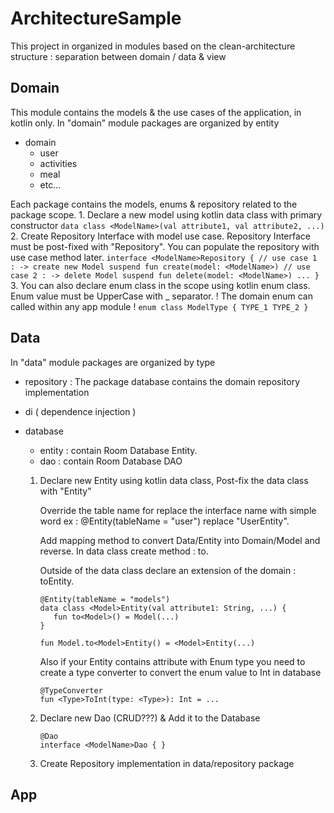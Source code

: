 # ArchitectureSample

This project in organized in modules based on the clean-architecture structure : separation between domain / data & view

## Domain
This module contains the models & the use cases of the application, in kotlin only.
In "domain" module packages are organized by entity
  - domain  
    - user
    - activities
    - meal
    - etc...

Each package contains the models, enums & repository related to the package scope.
    1. Declare a new model using kotlin data class with primary constructor
    ```
    data class <ModelName>(val attribute1, val attribute2, ...) 
    ```
    2. Create Repository Interface with model use case. Repository Interface must be post-fixed with "Repository".
    You can populate the repository with use case method later.
    ```
    interface <ModelName>Repository {
        // use case 1 : -> create new Model
        suspend fun create(model: <ModelName>)
        // use case 2 : -> delete Model
        suspend fun delete(model: <ModelName>)
        ...
    }
    ```
    3. You can also declare enum class in the scope using kotlin enum class. Enum value must be UpperCase with _ separator.
    ! The domain enum can called within any app module !
    ```
    enum class ModelType {
        TYPE_1
        TYPE_2
    }
    ```

## Data
In "data" module packages are organized by type
  - repository : The package database contains the domain repository implementation

  - di ( dependence injection )

  - database
    - entity : contain Room Database Entity.
    - dao : contain Room Database DAO 

    1. Declare new Entity using kotlin data class, Post-fix the data class with "Entity"

       Override the table name for replace the interface name with simple word
       ex : @Entity(tableName = "user") replace "UserEntity".

       Add mapping method to convert Data/Entity into Domain/Model and reverse.
       In data class create method : to<Model>.

       Outside of the data class declare an extension of the domain : to<Model>Entity.
       ```
       @Entity(tableName = "models")
       data class <Model>Entity(val attribute1: String, ...) {
          fun to<Model>() = Model(...)
       }

       fun Model.to<Model>Entity() = <Model>Entity(...)
       ```

       Also if your Entity contains attribute with Enum type you need to create a type converter to convert the enum value to Int in database
       ```
       @TypeConverter
       fun <Type>ToInt(type: <Type>): Int = ...
       ```

    2. Declare new Dao (CRUD???) & Add it to the Database
       ```
       @Dao
       interface <ModelName>Dao { }
       ```

    3. Create Repository implementation in data/repository package
    
## App